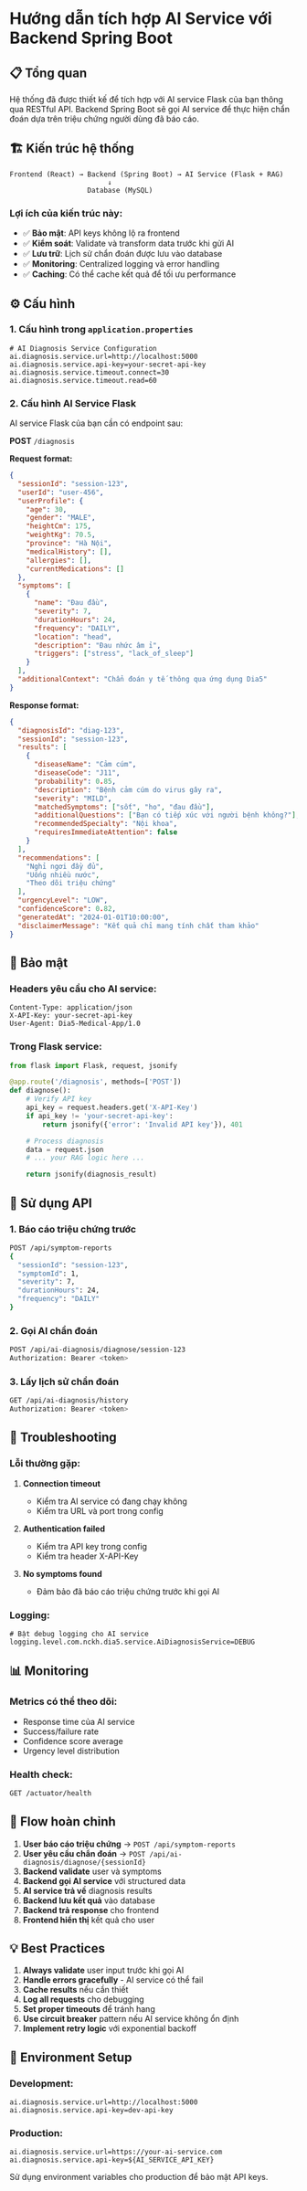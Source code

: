 # Hướng dẫn tích hợp AI Service với Backend Spring Boot

## 📋 Tổng quan

Hệ thống đã được thiết kế để tích hợp với AI service Flask của bạn thông qua RESTful API. Backend Spring Boot sẽ gọi AI service để thực hiện chẩn đoán dựa trên triệu chứng người dùng đã báo cáo.

## 🏗️ Kiến trúc hệ thống

```
Frontend (React) → Backend (Spring Boot) → AI Service (Flask + RAG)
                        ↓
                   Database (MySQL)
```

### Lợi ích của kiến trúc này:

- ✅ **Bảo mật**: API keys không lộ ra frontend
- ✅ **Kiểm soát**: Validate và transform data trước khi gửi AI
- ✅ **Lưu trữ**: Lịch sử chẩn đoán được lưu vào database
- ✅ **Monitoring**: Centralized logging và error handling
- ✅ **Caching**: Có thể cache kết quả để tối ưu performance

## ⚙️ Cấu hình

### 1. Cấu hình trong `application.properties`

```properties
# AI Diagnosis Service Configuration
ai.diagnosis.service.url=http://localhost:5000
ai.diagnosis.service.api-key=your-secret-api-key
ai.diagnosis.service.timeout.connect=30
ai.diagnosis.service.timeout.read=60
```

### 2. Cấu hình AI Service Flask

AI service Flask của bạn cần có endpoint sau:

**POST** `/diagnosis`

**Request format:**

```json
{
  "sessionId": "session-123",
  "userId": "user-456",
  "userProfile": {
    "age": 30,
    "gender": "MALE",
    "heightCm": 175,
    "weightKg": 70.5,
    "province": "Hà Nội",
    "medicalHistory": [],
    "allergies": [],
    "currentMedications": []
  },
  "symptoms": [
    {
      "name": "Đau đầu",
      "severity": 7,
      "durationHours": 24,
      "frequency": "DAILY",
      "location": "head",
      "description": "Đau nhức âm ỉ",
      "triggers": ["stress", "lack_of_sleep"]
    }
  ],
  "additionalContext": "Chẩn đoán y tế thông qua ứng dụng Dia5"
}
```

**Response format:**

```json
{
  "diagnosisId": "diag-123",
  "sessionId": "session-123",
  "results": [
    {
      "diseaseName": "Cảm cúm",
      "diseaseCode": "J11",
      "probability": 0.85,
      "description": "Bệnh cảm cúm do virus gây ra",
      "severity": "MILD",
      "matchedSymptoms": ["sốt", "ho", "đau đầu"],
      "additionalQuestions": ["Bạn có tiếp xúc với người bệnh không?"],
      "recommendedSpecialty": "Nội khoa",
      "requiresImmediateAttention": false
    }
  ],
  "recommendations": [
    "Nghỉ ngơi đầy đủ",
    "Uống nhiều nước",
    "Theo dõi triệu chứng"
  ],
  "urgencyLevel": "LOW",
  "confidenceScore": 0.82,
  "generatedAt": "2024-01-01T10:00:00",
  "disclaimerMessage": "Kết quả chỉ mang tính chất tham khảo"
}
```

## 🔐 Bảo mật

### Headers yêu cầu cho AI service:

```
Content-Type: application/json
X-API-Key: your-secret-api-key
User-Agent: Dia5-Medical-App/1.0
```

### Trong Flask service:

```python
from flask import Flask, request, jsonify

@app.route('/diagnosis', methods=['POST'])
def diagnose():
    # Verify API key
    api_key = request.headers.get('X-API-Key')
    if api_key != 'your-secret-api-key':
        return jsonify({'error': 'Invalid API key'}), 401

    # Process diagnosis
    data = request.json
    # ... your RAG logic here ...

    return jsonify(diagnosis_result)
```

## 🚀 Sử dụng API

### 1. Báo cáo triệu chứng trước

```bash
POST /api/symptom-reports
{
  "sessionId": "session-123",
  "symptomId": 1,
  "severity": 7,
  "durationHours": 24,
  "frequency": "DAILY"
}
```

### 2. Gọi AI chẩn đoán

```bash
POST /api/ai-diagnosis/diagnose/session-123
Authorization: Bearer <token>
```

### 3. Lấy lịch sử chẩn đoán

```bash
GET /api/ai-diagnosis/history
Authorization: Bearer <token>
```

## 🔧 Troubleshooting

### Lỗi thường gặp:

1. **Connection timeout**

   - Kiểm tra AI service có đang chạy không
   - Kiểm tra URL và port trong config

2. **Authentication failed**

   - Kiểm tra API key trong config
   - Kiểm tra header X-API-Key

3. **No symptoms found**
   - Đảm bảo đã báo cáo triệu chứng trước khi gọi AI

### Logging:

```properties
# Bật debug logging cho AI service
logging.level.com.nckh.dia5.service.AiDiagnosisService=DEBUG
```

## 📊 Monitoring

### Metrics có thể theo dõi:

- Response time của AI service
- Success/failure rate
- Confidence score average
- Urgency level distribution

### Health check:

```bash
GET /actuator/health
```

## 🔄 Flow hoàn chỉnh

1. **User báo cáo triệu chứng** → `POST /api/symptom-reports`
2. **User yêu cầu chẩn đoán** → `POST /api/ai-diagnosis/diagnose/{sessionId}`
3. **Backend validate** user và symptoms
4. **Backend gọi AI service** với structured data
5. **AI service trả về** diagnosis results
6. **Backend lưu kết quả** vào database
7. **Backend trả response** cho frontend
8. **Frontend hiển thị** kết quả cho user

## 💡 Best Practices

1. **Always validate** user input trước khi gọi AI
2. **Handle errors gracefully** - AI service có thể fail
3. **Cache results** nếu cần thiết
4. **Log all requests** cho debugging
5. **Set proper timeouts** để tránh hang
6. **Use circuit breaker** pattern nếu AI service không ổn định
7. **Implement retry logic** với exponential backoff

## 🚦 Environment Setup

### Development:

```properties
ai.diagnosis.service.url=http://localhost:5000
ai.diagnosis.service.api-key=dev-api-key
```

### Production:

```properties
ai.diagnosis.service.url=https://your-ai-service.com
ai.diagnosis.service.api-key=${AI_SERVICE_API_KEY}
```

Sử dụng environment variables cho production để bảo mật API keys.
